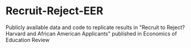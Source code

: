 # Recruit-Reject-EER
Publicly available data and code to replicate results in "Recruit to Reject? Harvard and African American Applicants" published in Economics of Education Review
